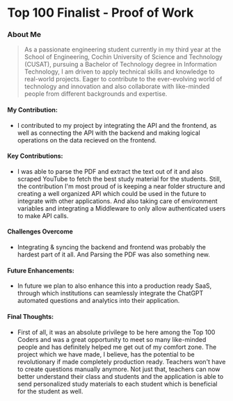 # Top 100 Finalist -  Proof of Work

### About Me 
> As a passionate engineering student currently in my third year at the School of Engineering, Cochin University of Science and Technology (CUSAT), pursuing a Bachelor of Technology degree in Information Technology, I am driven to apply technical skills and knowledge to real-world projects. Eager to contribute to the ever-evolving world of technology and innovation and also collaborate with like-minded people from different backgrounds and expertise.


#### My Contribution:
- I contributed to my project by integrating the API and the frontend, as well as connecting the API with the backend and making logical operations on the data recieved on the frontend.

#### Key Contributions:
- I was able to parse the PDF and extract the text out of it and also scraped YouTube to fetch the best study material for the students. Still, the contribution I'm most proud of is keeping a near folder structure and creating a well organized API which could be used in the future to integrate with other applications. And also taking care of environment variables and integrating a Middleware to only allow authenticated users to make API calls.

#### Challenges Overcome
- Integrating & syncing the backend and frontend was probably the hardest part of it all. And Parsing the PDF was also something new.

#### Future Enhancements:
- In future we plan to also enhance this into a production ready SaaS, through which institutions can seamlessly integrate the ChatGPT automated questions and analytics into their application.

#### Final Thoughts:
- First of all, it was an absolute privilege to be here among the Top 100 Coders and was a great opportunity to meet so many like-minded people and has definitely helped me get out of my comfort zone. The project which we have made, I believe, has the potential to be revolutionary if made completely production ready. Teachers won't have to create questions manually anymore. Not just that, teachers can now better understand their class and students and the application is able to send personalized study materials to each student which is beneficial for the student as well.